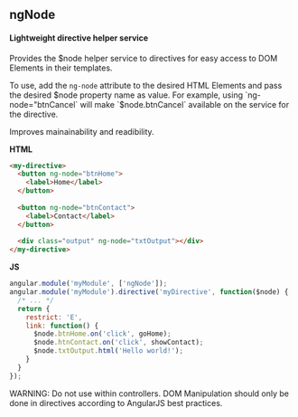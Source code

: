 ## ngNode
#### Lightweight directive helper service


Provides the $node helper service to directives for easy access to DOM Elements in their templates.

To use, add the `ng-node` attribute to the desired HTML Elements and pass the desired $node property name as value.
For example, using `ng-node="btnCancel` will make `$node.btnCancel` available on the service for the directive.

Improves mainainability and readibility.

__HTML__

```html
<my-directive>
  <button ng-node="btnHome">
    <label>Home</label>
  </button>
  
  <button ng-node="btnContact">
    <label>Contact</label>
  </button>
  
  <div class="output" ng-node="txtOutput"></div>
</my-directive>
```

__JS__

```js
angular.module('myModule', ['ngNode']);
angular.module('myModule').directive('myDirective', function($node) {
  /* ... */
  return {
    restrict: 'E',
    link: function() {
      $node.btnHome.on('click', goHome);
      $node.htnContact.on('click', showContact);
      $node.txtOutput.html('Hello world!');
    }
  }
});
```

WARNING: Do not use within controllers. DOM Manipulation should only be done in directives according to AngularJS best practices.
